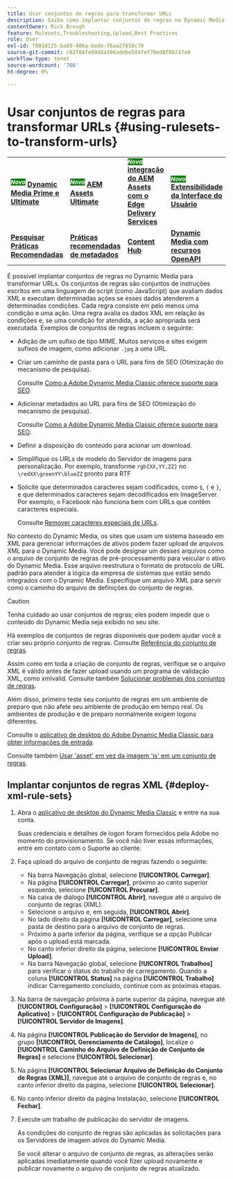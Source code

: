 ```yaml
---
title: Usar conjuntos de regras para transformar URLs
description: Saiba como implantar conjuntos de regras no Dynamic Media para transformar URLs. Os conjuntos de regras são conjuntos de instruções escritos em uma linguagem de script (como JavaScript) que avaliam dados XML e executam determinadas ações se esses dados atenderem a determinadas condições.
contentOwner: Rick Brough
feature: Rulesets,Troubleshooting,Upload,Best Practices
role: User
exl-id: f8010125-ba89-406a-bede-f6aa2f858c70
source-git-commit: c82f84fe99d8a196adebe504fef78ed8f0b747a9
workflow-type: tm+mt
source-wordcount: '766'
ht-degree: 0%

---
```


# Usar conjuntos de regras para transformar URLs {#using-rulesets-to-transform-urls}

<table>
    <tr>
        <td>
            <sup style= "background-color:#008000; color:#FFFFFF; font-weight:bold"><i>Novo</i></sup> <a href="/help/assets/dynamic-media/dm-prime-ultimate.md"><b>Dynamic Media Prime e Ultimate</b></a>
        </td>
        <td>
            <sup style= "background-color:#008000; color:#FFFFFF; font-weight:bold"><i>Novo</i></sup> <a href="/help/assets/assets-ultimate-overview.md"><b>AEM Assets Ultimate</b></a>
        </td>
        <td>
            <sup style= "background-color:#008000; color:#FFFFFF; font-weight:bold"><i>Nova</i></sup> <a href="/help/assets/integrate-aem-assets-edge-delivery-services.md"><b>integração do AEM Assets com o Edge Delivery Services</b></a>
        </td>
        <td>
            <sup style= "background-color:#008000; color:#FFFFFF; font-weight:bold"><i>Novo</i></sup> <a href="/help/assets/aem-assets-view-ui-extensibility.md"><b>Extensibilidade da Interface do Usuário</b></a>
        </td>
          <td>
            <sup style= "background-color:#008000; color:#FFFFFF; font-weight:bold"><i>Novo</i></sup> <a href="/help/assets/dynamic-media/enable-dynamic-media-prime-and-ultimate.md"><b>Habilitar o Dynamic Media Prime e o Ultimate</b></a>
        </td>
    </tr>
    <tr>
        <td>
            <a href="/help/assets/search-best-practices.md"><b>Pesquisar Práticas Recomendadas</b></a>
        </td>
        <td>
            <a href="/help/assets/metadata-best-practices.md"><b>Práticas recomendadas de metadados</b></a>
        </td>
        <td>
            <a href="/help/assets/product-overview.md"><b>Content Hub</b></a>
        </td>
        <td>
            <a href="/help/assets/dynamic-media-open-apis-overview.md"><b>Dynamic Media com recursos OpenAPI</b></a>
        </td>
        <td>
            <a href="https://developer.adobe.com/experience-cloud/experience-manager-apis/"><b>documentação para desenvolvedores do AEM Assets</b></a>
        </td>
    </tr>
</table>

É possível implantar conjuntos de regras no Dynamic Media para transformar URLs. Os conjuntos de regras são conjuntos de instruções escritos em uma linguagem de script (como JavaScript) que avaliam dados XML e executam determinadas ações se esses dados atenderem a determinadas condições. Cada regra consiste em pelo menos uma condição e uma ação. Uma regra avalia os dados XML em relação às condições e, se uma condição for atendida, a ação apropriada será executada. Exemplos de conjuntos de regras incluem o seguinte:

* Adição de um sufixo de tipo MIME. Muitos serviços e sites exigem sufixos de imagem, como adicionar `.jpg` a uma URL.
* Criar um caminho de pasta para o URL para fins de SEO (Otimização do mecanismo de pesquisa).

  Consulte [Como a Adobe Dynamic Media Classic oferece suporte para SEO](/help/assets/dynamic-media/assets/s7_seo.pdf).

* Adicionar metadados ao URL para fins de SEO (Otimização do mecanismo de pesquisa).

  Consulte [Como a Adobe Dynamic Media Classic oferece suporte para SEO](/help/assets/dynamic-media/assets/s7_seo.pdf).

* Definir a disposição do conteúdo para acionar um download.
* Simplifique os URLs de modelo do Servidor de imagens para personalização. Por exemplo, transforme `rgb{XX,YY,ZZ}` no `\redXX\greenYY\blueZZ` pronto para RTF

* Solicite que determinados caracteres sejam codificados, como `$`, `{` e `}`, e que determinados caracteres sejam decodificados em ImageServer. Por exemplo, o Facebook não funciona bem com URLs que contêm caracteres especiais.

  Consulte [Remover caracteres especiais de URLs](https://helpx.adobe.com/experience-manager/scene7/kb/base/scene7-rulesets/remove-special-characters-urls.html).

No contexto do Dynamic Media, os sites que usam um sistema baseado em XML para gerenciar informações de ativos podem fazer upload de arquivos XML para o Dynamic Media. Você pode designar um desses arquivos como o arquivo de conjunto de regras de pré-processamento para veicular o ativo do Dynamic Media. Esse arquivo reestrutura o formato de protocolo de URL padrão para atender à lógica da empresa de sistemas que estão sendo integrados com o Dynamic Media. Especifique um arquivo XML para servir como o caminho do arquivo de definições do conjunto de regras.

>[!CAUTION]
>
>Tenha cuidado ao usar conjuntos de regras; eles podem impedir que o conteúdo do Dynamic Media seja exibido no seu site.

Há exemplos de conjuntos de regras disponíveis que podem ajudar você a criar seu próprio conjunto de regras.
Consulte [Referência do conjunto de regras](https://experienceleague.adobe.com/docs/dynamic-media-developer-resources/image-serving-api/image-serving-api/rule-set-reference/c-rule-set-reference.html).

Assim como em toda a criação de conjunto de regras, verifique se o arquivo XML é válido antes de fazer upload usando um programa de validação XML, como xmlvalid.
Consulte também [Solucionar problemas dos conjuntos de regras](https://helpx.adobe.com/experience-manager/scene7/kb/base/scene7-rulesets/scene7-ruleset-troubleshooting.html).

Além disso, primeiro teste seu conjunto de regras em um ambiente de preparo que não afete seu ambiente de produção em tempo real.
Os ambientes de produção e de preparo normalmente exigem logons diferentes.

Consulte o [aplicativo de desktop do Adobe Dynamic Media Classic para obter informações de entrada](https://experienceleague.adobe.com/docs/dynamic-media-classic/using/getting-started/signing-out.html#sign-in-dmc-app).

<!-- OBSOLETE CONTENT * **NA staging environment** login page: [https://s7sps1-staging.scene7.com/IpsWeb/](https://s7sps1-staging.scene7.com/IpsWeb/)
* **EMEA staging environment** login page: [https://s7sps3-staging.scene7.com/IpsWeb/](https://s7sps3-staging.scene7.com/IpsWeb/)
* **JAPAC staging environment** login page: [https://s7sps5-staging.scene7.com/IpsWeb/](https://s7sps5-staging.scene7.com/IpsWeb/) -->

Consulte também [Usar &#39;asset&#39; em vez da imagem &#39;is&#39; em um conjunto de regras](https://helpx.adobe.com/experience-manager/scene7/kb/base/scene7-rulesets/ruleset-asset-instead-image.html).

## Implantar conjuntos de regras XML {#deploy-xml-rule-sets}

1. Abra o [aplicativo de desktop do Dynamic Media Classic](https://experienceleague.adobe.com/docs/dynamic-media-classic/using/getting-started/signing-out.html#getting-started) e entre na sua conta.

   Suas credenciais e detalhes de logon foram fornecidos pela Adobe no momento do provisionamento. Se você não tiver essas informações, entre em contato com o Suporte ao cliente.

1. Faça upload do arquivo de conjunto de regras fazendo o seguinte:

   * Na barra Navegação global, selecione **[!UICONTROL Carregar]**.
   * Na página **[!UICONTROL Carregar]**, próximo ao canto superior esquerdo, selecione **[!UICONTROL Procurar]**.
   * Na caixa de diálogo **[!UICONTROL Abrir]**, navegue até o arquivo de conjunto de regras (XML).
   * Selecione o arquivo e, em seguida, **[!UICONTROL Abrir]**.
   * No lado direito da página **[!UICONTROL Carregar]**, selecione uma pasta de destino para o arquivo de conjunto de regras.
   * Próximo à parte inferior da página, verifique se a opção Publicar após o upload está marcada.
   * No canto inferior direito da página, selecione **[!UICONTROL Enviar Upload]**.
   * Na barra Navegação global, selecione **[!UICONTROL Trabalhos]** para verificar o status do trabalho de carregamento. Quando a coluna **[!UICONTROL Status]** na página **[!UICONTROL Trabalho]** indicar Carregamento concluído, continue com as próximas etapas.

1. Na barra de navegação próxima à parte superior da página, navegue até **[!UICONTROL Configuração]** > **[!UICONTROL Configuração do Aplicativo]** > **[!UICONTROL Configuração de Publicação]** > **[!UICONTROL Servidor de Imagens]**.
1. Na página **[!UICONTROL Publicação do Servidor de Imagens]**, no grupo **[!UICONTROL Gerenciamento de Catálogo]**, localize o **[!UICONTROL Caminho do Arquivo de Definição de Conjunto de Regras]** e selecione **[!UICONTROL Selecionar]**.
1. Na página **[!UICONTROL Selecionar Arquivo de Definição do Conjunto de Regras (XML)]**, navegue até o arquivo de conjunto de regras e, no canto inferior direito da página, selecione **[!UICONTROL Selecionar]**.
1. No canto inferior direito da página Instalação, selecione **[!UICONTROL Fechar]**.
1. Execute um trabalho de publicação do servidor de imagens.

   As condições do conjunto de regras são aplicadas às solicitações para os Servidores de imagem ativos do Dynamic Media.

   Se você alterar o arquivo de conjunto de regras, as alterações serão aplicadas imediatamente quando você fizer upload novamente e publicar novamente o arquivo de conjunto de regras atualizado.
